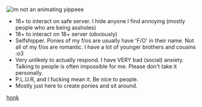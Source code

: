 ![im not an animating yippeee](https://github.com/user-attachments/assets/45ed8bf8-9bae-4811-91a5-9ceabb2eadad)

- 16+ to interact on safe server. I hide anyone I find annoying (mostly people who are being assholes)
- 18+ to interact on 18+ server (obviously)
- Selfshipper. Ponies of my f/os are usually have 'F/O' in their name. Not all of my f/os are romantic. I have a lot of younger brothers and cousins :o3
- Very unlikely to actually respond. I have VERY bad (social) anxiety. Talking to people is often impossible for me. Please don't take it personally.
- P.L.U.R, and I fucking mean it. Be nice to people. 
- Mostly just here to create ponies and sit around.

[honk](https://www.youtube.com/watch?v=boAxkYmO30c)
